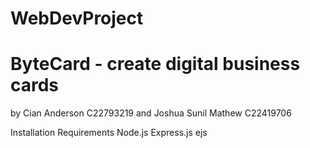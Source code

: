 # WebDevProject
# ByteCard - create digital business cards
by Cian Anderson C22793219 and Joshua Sunil Mathew C22419706



Installation Requirements 
Node.js 
Express.js
ejs
  
